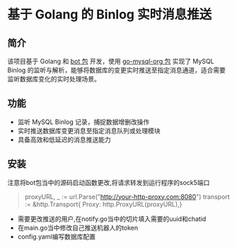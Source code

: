 # 基于 Golang 的 Binlog 实时消息推送

## 简介

该项目基于 Golang 和 [bot 包](https://github.com/go-telegram/bot) 开发，使用 [go-mysql-org 包](https://github.com/go-mysql-org/go-mysql) 实现了 MySQL Binlog 的监听与解析，能够将数据库的变更实时推送至指定消息通道，适合需要监听数据库变化的实时处理场景。

## 功能

- 监听 MySQL Binlog 记录，捕捉数据增删改操作
- 实时推送数据库变更消息至指定消息队列或处理模块
- 具备高效和低延迟的消息推送能力

## 安装

注意将bot包当中的源码启动函数更改,将请求转发到运行程序的sock5端口

> proxyURL, _ := url.Parse("http://your-http-proxy.com:8080")
> transport := &http.Transport{ Proxy: http.ProxyURL(proxyURL),}


- 需要更改推送的用户,在notify.go当中的切片填入需要的uuid和chatid
- 在main.go当中修改自己推送机器人的token
- config.yaml编写数据库配置

